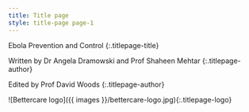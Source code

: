 ```yaml
---
title: Title page
style: title-page page-1
---
```


Ebola Prevention and Control
{:.titlepage-title}

Written by Dr Angela Dramowski and Prof Shaheen Mehtar
{:.titlepage-author}

Edited by Prof David Woods
{:.titlepage-author}

![Bettercare logo]({{ images }}/bettercare-logo.jpg){:.titlepage-logo}

